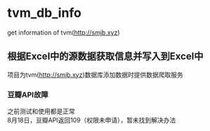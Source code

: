 # tvm_db_info
get information of tvm(http://smjb.xyz)

## 根据Excel中的源数据获取信息并写入到Excel中  
项目为tvm(http://smjb.xyz)数据库添加数据时提供数据爬取服务  

### 豆瓣API故障  
之前测试和使用都是正常  
8月18日，豆瓣API返回109（权限未申请），暂未找到解决办法
